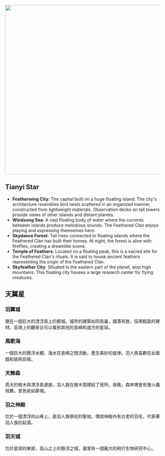 
<p align="center">
  <img src="https://github.com/BRC1024Rootverse/Rootverse/assets/170728893/2dfc89fc-3c09-4d70-a935-10cb39cc00c6" width="550" />

## Tianyi Star
- **Featherwing City**: The capital built on a huge floating island. The city's architecture resembles bird nests scattered in an organized manner, constructed from lightweight materials. Observation decks on tall towers provide views of other islands and distant planets.
- **Windsong Sea**: A vast floating body of water where the currents between islands produce melodious sounds. The Feathered Clan enjoys playing and expressing themselves here.
- **Skydance Forest**: Tall trees connected to floating islands where the Feathered Clan has built their homes. At night, the forest is alive with fireflies, creating a dreamlike scene.
- **Temple of Feathers**: Located on a floating peak, this is a sacred site for the Feathered Clan's rituals. It is said to house ancient feathers representing the origin of the Feathered Clan.
- **Skyfeather City**: Situated in the eastern part of the planet, atop high mountains. This floating city houses a large research center for flying creatures.

## 天翼星
### 羽翼城
建在一個巨大的漂浮島上的都城。城市的建築如同鳥巢，錯落有致，採用輕盈的建材。高塔上的觀景台可以看到其他的島嶼和遠方的星球。

### 風歌海
一個巨大的懸浮水體，海水在島嶼之間流動，產生美妙的旋律。羽人族喜歡在此嬉戲和放飛自我。

### 天舞森
高大的樹木與漂浮島連接，羽人族在樹木間建起了居所，夜晚，森林裡會有螢火蟲飛舞，景色宛如夢境。

### 羽之神殿
位於一個漂浮的山峰上，是羽人族祭祀的聖地。傳說神殿內有古老的羽毛，代表著羽人族的起源。

### 羽天城
位於星球的東部，高山之上的懸浮之城，還里有一個龐大的飛行生物研究中心。
